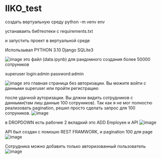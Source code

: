 # IIKO_test

создать вертуальную среду
  python -m venv env
  
устанаваить бибтеотеки с requirements.txt

и запустить проект в вертуальной среде

Использывал
  PYTHON 3.10
  Django
  SQLite3
  
![image](https://user-images.githubusercontent.com/77536930/177697391-f6663ceb-4bdf-41a4-a676-199f056de6c0.png)
это файл (data.ipynb) для рандомного создания более 50000 сотруников  

superuser
  login:admin
  password:admin
  
![image](https://user-images.githubusercontent.com/77536930/177697753-16c533cf-cef4-4a00-8389-8745291b5d65.png)
это главная страница без авторизации. Вы можите войти с данными superuser или пройти регистрацию 


после удачной ауторизации. Вы длжни видить сотрудников с данными(там лиш данные 100 сотруников). Так как я не мог полностю реализовать pagination, решил просто сделать запрос для 100 сотруников. 
![image](https://user-images.githubusercontent.com/77536930/177698091-c845e233-c14d-4b04-9ddc-c8a1bd562174.png)

в DROPDOWN есть рабочие 2 вкладкий это ADD Employee и API
![image](https://user-images.githubusercontent.com/77536930/177698852-2f40ae64-6fef-433c-818e-91cb74f444b3.png)


API был создан с помошю REST FRAMWORK, и pagination 100 для page 
![image](https://user-images.githubusercontent.com/77536930/177698998-a2bf4704-a08c-45b4-b450-32f3c06a5cbf.png)


Сотрудника можно добавить только авторизованный пользователь 
![image](https://user-images.githubusercontent.com/77536930/177699391-3a4c173c-0622-4763-bc6d-a08afd9abd17.png)

